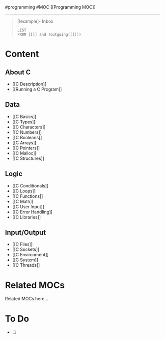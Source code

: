 #programming #MOC
[[Programming MOC]]
- - -

> [!example]- Inbox
> ```dataview
> LIST
> FROM [[]] and !outgoing([[]])
> ```
# Content

## About C

- [[C Description]]
- [[Running a C Program]]

## Data

- [[C Basics]]
- [[C Types]]
- [[C Characters]]
- [[C Numbers]]
- [[C Booleans]]
- [[C Arrays]]
- [[C Pointers]]
- [[C Malloc]]
- [[C Structures]]

## Logic

- [[C Conditionals]]
- [[C Loops]]
- [[C Functions]]
- [[C Math]]
- [[C User Input]]
- [[C Error Handling]]
- [[C Libraries]]

## Input/Output

- [[C Files]]
- [[C Sockets]]
- [[C Environment]]
- [[C System]]
- [[C Threads]]
# Related MOCs

Related MOCs here...

# To Do

- [ ] 